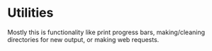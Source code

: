 # Utilities 

Mostly this is functionality like print progress bars, making/cleaning directories for
new output, or making web requests.


